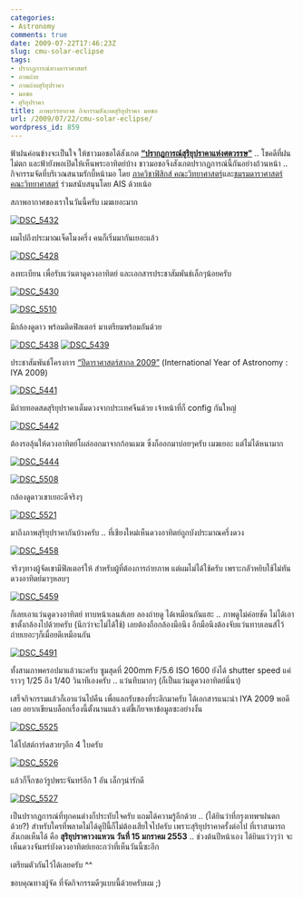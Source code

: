 ```yaml
---
categories:
- Astronomy
comments: true
date: 2009-07-22T17:46:23Z
slug: cmu-solar-eclipse
tags:
- ปรากฏการณ์ทางดาราศาสตร์
- ภาพถ่าย
- ภาพถ่ายสุริยุปราคา
- มอชอ
- สุริยุปราคา
title: ภาพบรรยากาศ กิจกรรมสังเกตสุริยุปราคา มอชอ
url: /2009/07/22/cmu-solar-eclipse/
wordpress_id: 859
---
```


ฟ้าฝนค่อนข้างจะเป็นใจ ให้ชาวมอชอได้สังเกต **[“ปรากฏการณ์สุริยุปราคาแห่งศตวรรษ”](http://www.armno.in.th/20090512/%E0%B8%AA%E0%B8%B8%E0%B8%A3%E0%B8%B4%E0%B8%A2%E0%B8%B8%E0%B8%9B%E0%B8%A3%E0%B8%B2%E0%B8%84%E0%B8%B2%E0%B9%80%E0%B8%95%E0%B9%87%E0%B8%A1%E0%B8%94%E0%B8%A7%E0%B8%87%E0%B9%81%E0%B8%AB%E0%B9%88%E0%B8%87)** .. โชคดีที่ฝนไม่ตก และฟ้ายังพอเปิดให้เห็นพระอาทิตย์บ้าง ชาวมอชอจึงสังเกตปรากฏการณ์นี้กันอย่างถ้วนหน้า .. กิจกรรมจัดที่บริเวณสนามรักบี้หน้ามอ โดย [ภาควิชาฟิสิกส์ คณะวิทยาศาสตร์](http://physics.science.cmu.ac.th/)และ[ชมรมดาราศาสตร์ คณะวิทยาศาสตร์](http://www.science.cmu.ac.th/observatory/astroclub/index.html) ร่วมสนับสนุนโดย AIS ด้วยเน้อ



สภาพอากาศของเราในวันนี้ครับ เมฆเยอะมาก



[![DSC_5432](http://www.armno.in.th/wp-content/uploads/5b6f7044d0f9_F08E/DSC_5432_thumb.jpg)](http://www.armno.in.th/wp-content/uploads/5b6f7044d0f9_F08E/DSC_5432.jpg)



ผมไปถึงประมาณเจ็ดโมงครึ่ง คนก็เริ่มมากันเยอะแล้ว



[![DSC_5428](http://www.armno.in.th/wp-content/uploads/5b6f7044d0f9_F08E/DSC_5428_thumb.jpg)](http://www.armno.in.th/wp-content/uploads/5b6f7044d0f9_F08E/DSC_5428.jpg)





ลงทะเบียน เพื่อรับแว่นตาดูดวงอาทิตย์ และเอกสารประชาสัมพันธ์เล็กๆน้อยครับ



[![DSC_5430](http://www.armno.in.th/wp-content/uploads/5b6f7044d0f9_F08E/DSC_5430_thumb.jpg)](http://www.armno.in.th/wp-content/uploads/5b6f7044d0f9_F08E/DSC_5430.jpg)



[![DSC_5510](http://www.armno.in.th/wp-content/uploads/5b6f7044d0f9_F08E/DSC_5510_thumb.jpg)](http://www.armno.in.th/wp-content/uploads/5b6f7044d0f9_F08E/DSC_5510.jpg)



มีกล้องดูดาว พร้อมติดฟิลเตอร์ มาเตรียมพร้อมกันด้วย



[![DSC_5438](http://www.armno.in.th/wp-content/uploads/5b6f7044d0f9_F08E/DSC_5438_thumb.jpg)](http://www.armno.in.th/wp-content/uploads/5b6f7044d0f9_F08E/DSC_5438.jpg) [![DSC_5439](http://www.armno.in.th/wp-content/uploads/5b6f7044d0f9_F08E/DSC_5439_thumb.jpg)](http://www.armno.in.th/wp-content/uploads/5b6f7044d0f9_F08E/DSC_5439.jpg)



ประชาสัมพันธ์โครงการ [“ปีดาราศาสตร์สากล 2009”](http://www.astronomy2009.org/) (International Year of Astronomy : IYA 2009)



[![DSC_5441](http://www.armno.in.th/wp-content/uploads/5b6f7044d0f9_F08E/DSC_5441_thumb.jpg)](http://www.armno.in.th/wp-content/uploads/5b6f7044d0f9_F08E/DSC_5441.jpg)



มีถ่ายทอดสดสุริยุปราคาเต็มดวงจากประเทศจีนด้วย เจ้าหน้าที่ก็ config กันใหญ่



[![DSC_5442](http://www.armno.in.th/wp-content/uploads/5b6f7044d0f9_F08E/DSC_5442_thumb.jpg)](http://www.armno.in.th/wp-content/uploads/5b6f7044d0f9_F08E/DSC_5442.jpg)



ต้องรอลุ้นให้ดวงอาทิตย์โผล่ออกมาจากก้อนเมฆ ซึ่งก็ออกมาบ่อยๆครับ เมฆเยอะ แต่ไม่ได้หนามาก



[![DSC_5444](http://www.armno.in.th/wp-content/uploads/5b6f7044d0f9_F08E/DSC_5444_thumb.jpg)](http://www.armno.in.th/wp-content/uploads/5b6f7044d0f9_F08E/DSC_5444.jpg)



[![DSC_5508](http://www.armno.in.th/wp-content/uploads/5b6f7044d0f9_F08E/DSC_5508_thumb.jpg)](http://www.armno.in.th/wp-content/uploads/5b6f7044d0f9_F08E/DSC_5508.jpg)



กล้องดูดาวเขาเยอะดีจริงๆ



[![DSC_5521](http://www.armno.in.th/wp-content/uploads/5b6f7044d0f9_F08E/DSC_5521_thumb.jpg)](http://www.armno.in.th/wp-content/uploads/5b6f7044d0f9_F08E/DSC_5521.jpg)



มาถึงภาพสุริยุปราคากันบ้างครับ .. ที่เชียงใหม่เห็นดวงอาทิตย์ถูกบังประมาณครึ่งดวง



[![DSC_5458](http://www.armno.in.th/wp-content/uploads/5b6f7044d0f9_F08E/DSC_5458_thumb.jpg)](http://www.armno.in.th/wp-content/uploads/5b6f7044d0f9_F08E/DSC_5458.jpg)



จริงๆทางผู้จัดเขามีฟิลเตอร์ให้ สำหรับผู้ที่ต้องการถ่ายภาพ แต่ผมไม่ได้ใช้ครับ เพราะกลัวหยิบใช้ไม่ทัน ดวงอาทิตย์มาๆหลบๆ



[![DSC_5459](http://www.armno.in.th/wp-content/uploads/5b6f7044d0f9_F08E/DSC_5459_thumb.jpg)](http://www.armno.in.th/wp-content/uploads/5b6f7044d0f9_F08E/DSC_5459.jpg)



ก็เลยเอาแว่นดูดวงอาทิตย์ ทาบหน้าเลนส์เลย ลองถ่ายดู ได้เหมือนกันแฮะ .. ภาพดูไม่ค่อยชัด ไม่ได้เอาขาตั้งกล้องไปด้วยครับ (นึกว่าจะไม่ได้ใช้) เลยต้องถือกล้องมือนึง อีกมือนึงต้องจับแว่นทาบเลนส์ไว้ ถ่ายเยอะๆก็เมื่อยดีเหมือนกัน



[![DSC_5491](http://www.armno.in.th/wp-content/uploads/5b6f7044d0f9_F08E/DSC_5491_thumb.jpg)](http://www.armno.in.th/wp-content/uploads/5b6f7044d0f9_F08E/DSC_5491.jpg)



ทั้งสามภาพครอปมาแล้วนะครับ ซูมสุดที่ 200mm F/5.6 ISO 1600 ยังได้ shutter speed แค่ราวๆ 1/25 ถึง 1/40 วินาทีเองครับ .. แว่นทึบมากๆ (ก็เป็นแว่นดูดวงอาทิตย์นี่นา)



เสร็จกิจกรรมแล้วก็เอาแว่นไปคืน เพื่อแลกรับของที่ระลึกมาครับ ได้เอกสารแนะนำ IYA 2009 พอดีเลย อยากเขียนบล็อกเรื่องนี้ตั้งนานแล้ว แต่ขี้เกียจหาข้อมูลซะอย่างงั้น



[![DSC_5525](http://www.armno.in.th/wp-content/uploads/5b6f7044d0f9_F08E/DSC_5525_thumb.jpg)](http://www.armno.in.th/wp-content/uploads/5b6f7044d0f9_F08E/DSC_5525.jpg)



ได้โปสต์การ์ดสวยๆอีก 4 ใบครับ



[![DSC_5526](http://www.armno.in.th/wp-content/uploads/5b6f7044d0f9_F08E/DSC_5526_thumb.jpg)](http://www.armno.in.th/wp-content/uploads/5b6f7044d0f9_F08E/DSC_5526.jpg)



แล้วก็จิ๊กซอว์รูปพระจันทร์อีก 1 อัน เล็กๆน่ารักดี



[![DSC_5527](http://www.armno.in.th/wp-content/uploads/5b6f7044d0f9_F08E/DSC_5527_thumb.jpg)](http://www.armno.in.th/wp-content/uploads/5b6f7044d0f9_F08E/DSC_5527.jpg)



เป็นปรากฏการณ์ที่ทุกคนต่างก็ประทับใจครับ แถมได้ความรู้อีกด้วย .. (ได้ยินว่าที่กรุงเทพฯฝนตกด้วย?) สำหรับใครที่พลาดไม่ได้ดูปีนี้ก็ไม่ต้องเสียใจไปครับ เพราะสุริยุปราคาครั้งต่อไป ที่เราสามารถสังเกตเห็นได้ คือ **สุริยุปราคาวงแหวน วันที่ 15 มกราคม 2553** .. ช่วงต้นปีหน้าเอง ได้ยินแว่วๆว่า จะเห็นดวงจันทร์บังดวงอาทิตย์เยอะกว่าที่เห็นวันนี้ซะอีก



เตรียมตัวกันไว้ได้เลยครับ ^^



ขอบคุณทางผู้จัด ที่จัดกิจกรรมดีๆแบบนี้ด้วยครับผม ;)
